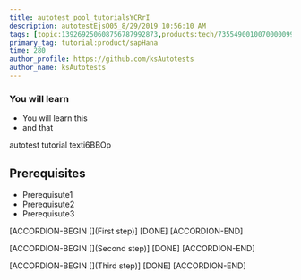 ```yaml
---
title: autotest_pool_tutorialsYCRrI
description: autotestEjsO05_8/29/2019 10:56:10 AM
tags: [topic:139269250608756787992873,products:tech/73554900100700000996,tutorial:experience/advanced]
primary_tag: tutorial:product/sapHana
time: 280
author_profile: https://github.com/ksAutotests
author_name: ksAutotests
---
```

### You will learn
- You will learn this
- and that

autotest tutorial texti6BBOp

## Prerequisites
- Prerequisute1
- Prerequisute2
- Prerequisute3

[ACCORDION-BEGIN [](First step)]
[DONE]
[ACCORDION-END]

[ACCORDION-BEGIN [](Second step)]
[DONE]
[ACCORDION-END]

[ACCORDION-BEGIN [](Third step)]
[DONE]
[ACCORDION-END]

